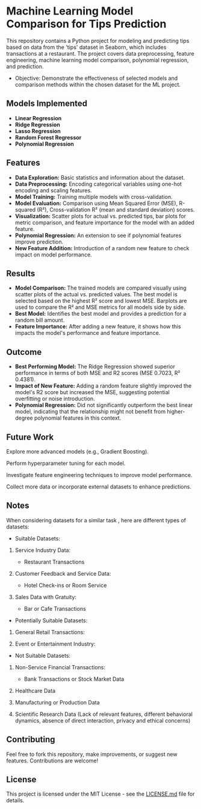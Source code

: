 
  # Machine Learning Model Comparison for Tips Prediction

This repository contains a Python project for modeling and predicting tips based on data from the 'tips' dataset in Seaborn, which includes transactions at a restaurant. 
The project covers data preprocessing, feature engineering, machine learning model comparison, polynomial regression, and prediction.

- Objective: Demonstrate the effectiveness of selected models and comparison methods within the chosen dataset for the ML project.


## Models Implemented

- **Linear Regression**
- **Ridge Regression**
- **Lasso Regression**
- **Random Forest Regressor**
- **Polynomial Regression**

## Features

- **Data Exploration:** Basic statistics and information about the dataset.
- **Data Preprocessing:** Encoding categorical variables using one-hot encoding and scaling features.
- **Model Training:** Training multiple models with cross-validation.
- **Model Evaluation:** Comparison using  Mean Squared Error (MSE), R-squared (R²), Cross-validation R² (mean and standard deviation) scores.
- **Visualization:** Scatter plots for actual vs. predicted tips, bar plots for metric comparison, and feature importance for the model with an added feature.
- **Polynomial Regression:** An extension to see if polynomial features improve prediction.
- **New Feature Addition:** Introduction of a random new feature to check impact on model performance.

## Results

- **Model Comparison:** The trained models are compared visually using scatter plots of the actual vs. predicted  values. The best model is selected based on the highest R² score and lowest MSE.
Barplots are used to compare the R² and MSE metrics for all models side by side.
- **Best Model:** Identifies the best model and provides a prediction for a random bill amount.
- **Feature Importance:** After adding a new feature, it shows how this impacts the model's performance and feature importance.

## Outcome

- **Best Performing Model:** The Ridge Regression showed superior performance in terms of both MSE and R2 scores (MSE 0.7023, R² 0.4381).
- **Impact of New Feature:** Adding a random feature slightly improved the model's R2 score but increased the MSE, suggesting potential overfitting or noise introduction.
- **Polynomial Regression:** Did not significantly outperform the best linear model, indicating that the relationship might not benefit from higher-degree polynomial features in this context.

## Future Work

  Explore more advanced models (e.g., Gradient Boosting).
    
  Perform hyperparameter tuning for each model.
    
  Investigate feature engineering techniques to improve model performance.
    
  Collect more data or incorporate external datasets to enhance predictions.

## Notes
 When considering datasets for a  similar task , here are different types of datasets:

- Suitable Datasets:

1. Service Industry Data:
   - Restaurant Transactions 

2. Customer Feedback and Service Data:
   - Hotel Check-ins or Room Service 

3. Sales Data with Gratuity:
   - Bar or Cafe Transactions 

- Potentially Suitable Datasets:

1. General Retail Transactions:
 
2. Event or Entertainment Industry:

- Not Suitable Datasets:

1. Non-Service Financial Transactions:
   - Bank Transactions or Stock Market Data

2. Healthcare Data
 
3. Manufacturing or Production Data

4. Scientific Research Data
(Lack of relevant features, different behavioral dynamics, absence of direct interaction, privacy and ethical concerns)



## Contributing

Feel free to fork this repository, make improvements, or suggest new features. Contributions are welcome!

## License

This project is licensed under the MIT License - see the [LICENSE.md](LICENSE.md) file for details.
